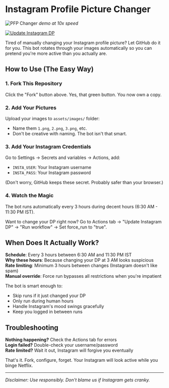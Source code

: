 # Instagram Profile Picture Changer

![PFP Changer](https://github.com/user-attachments/assets/83b23108-116a-4a98-9d53-658ad9dec2a6)
*demo at 10x speed*

[![Update Instagram DP](https://github.com/mishalshanavas/Instagram-dp/actions/workflows/change-dp.yml/badge.svg)](https://github.com/mishalshanavas/Instagram-dp/actions/workflows/change-dp.yml)

Tired of manually changing your Instagram profile picture? Let GitHub do it for you. This bot rotates through your images automatically so you can pretend you're more active than you actually are.

## How to Use (The Easy Way)

### 1. Fork This Repository
Click the "Fork" button above. Yes, that green button. You now own a copy.

### 2. Add Your Pictures
Upload your images to `assets/images/` folder:
- Name them `1.png`, `2.png`, `3.png`, etc.
- Don't be creative with naming. The bot isn't that smart.

### 3. Add Your Instagram Credentials
Go to Settings → Secrets and variables → Actions, add:
- `INSTA_USER`: Your Instagram username
- `INSTA_PASS`: Your Instagram password

(Don't worry, GitHub keeps these secret. Probably safer than your browser.)

### 4. Watch the Magic
The bot runs automatically every 3 hours during decent hours (6:30 AM - 11:30 PM IST). 

Want to change your DP right now? Go to Actions tab → "Update Instagram DP" → "Run workflow" → Set force_run to "true".

## When Does It Actually Work?

**Schedule**: Every 3 hours between 6:30 AM and 11:30 PM IST  
**Why these hours**: Because changing your DP at 3 AM looks suspicious  
**Rate limiting**: Minimum 3 hours between changes (Instagram doesn't like spam)  
**Manual override**: Force run bypasses all restrictions when you're impatient  

The bot is smart enough to:
- Skip runs if it just changed your DP
- Only run during human hours
- Handle Instagram's mood swings gracefully
- Keep you logged in between runs

## Troubleshooting

**Nothing happening?** Check the Actions tab for errors  
**Login failed?** Double-check your username/password  
**Rate limited?** Wait it out, Instagram will forgive you eventually  

That's it. Fork, configure, forget. Your Instagram will look active while you binge Netflix.

---

*Disclaimer: Use responsibly. Don't blame us if Instagram gets cranky.*

